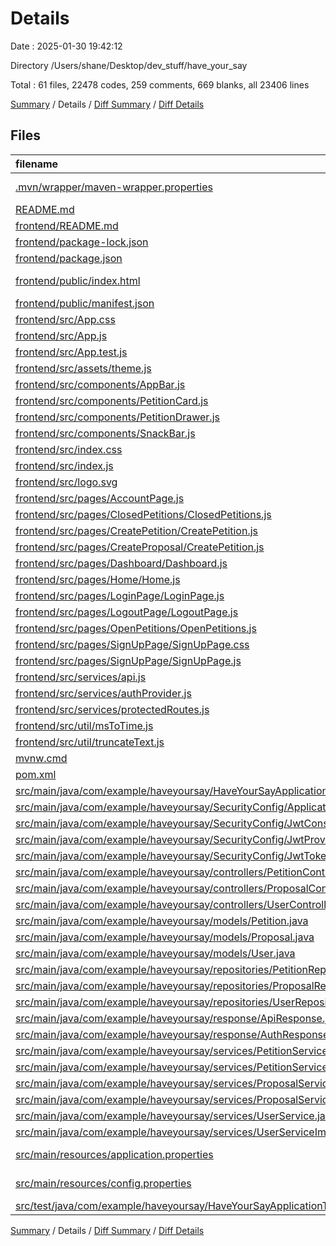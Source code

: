 # Details

Date : 2025-01-30 19:42:12

Directory /Users/shane/Desktop/dev_stuff/have_your_say

Total : 61 files,  22478 codes, 259 comments, 669 blanks, all 23406 lines

[Summary](results.md) / Details / [Diff Summary](diff.md) / [Diff Details](diff-details.md)

## Files
| filename | language | code | comment | blank | total |
| :--- | :--- | ---: | ---: | ---: | ---: |
| [.mvn/wrapper/maven-wrapper.properties](/.mvn/wrapper/maven-wrapper.properties) | Java Properties | 3 | 16 | 1 | 20 |
| [README.md](/README.md) | Markdown | 14 | 0 | 9 | 23 |
| [frontend/README.md](/frontend/README.md) | Markdown | 38 | 0 | 33 | 71 |
| [frontend/package-lock.json](/frontend/package-lock.json) | JSON | 19,393 | 0 | 1 | 19,394 |
| [frontend/package.json](/frontend/package.json) | JSON | 43 | 0 | 1 | 44 |
| [frontend/public/index.html](/frontend/public/index.html) | HTML Nunjucks | 42 | 0 | 4 | 46 |
| [frontend/public/manifest.json](/frontend/public/manifest.json) | JSON | 25 | 0 | 1 | 26 |
| [frontend/src/App.css](/frontend/src/App.css) | CSS | 33 | 0 | 6 | 39 |
| [frontend/src/App.js](/frontend/src/App.js) | JavaScript | 37 | 0 | 8 | 45 |
| [frontend/src/App.test.js](/frontend/src/App.test.js) | JavaScript | 7 | 0 | 2 | 9 |
| [frontend/src/assets/theme.js](/frontend/src/assets/theme.js) | JavaScript | 57 | 54 | 4 | 115 |
| [frontend/src/components/AppBar.js](/frontend/src/components/AppBar.js) | JavaScript | 39 | 0 | 6 | 45 |
| [frontend/src/components/PetitionCard.js](/frontend/src/components/PetitionCard.js) | JavaScript | 86 | 1 | 6 | 93 |
| [frontend/src/components/PetitionDrawer.js](/frontend/src/components/PetitionDrawer.js) | JavaScript | 120 | 0 | 13 | 133 |
| [frontend/src/components/SnackBar.js](/frontend/src/components/SnackBar.js) | JavaScript | 18 | 1 | 3 | 22 |
| [frontend/src/index.css](/frontend/src/index.css) | CSS | 12 | 0 | 2 | 14 |
| [frontend/src/index.js](/frontend/src/index.js) | JavaScript | 14 | 0 | 2 | 16 |
| [frontend/src/logo.svg](/frontend/src/logo.svg) | XML | 1 | 0 | 0 | 1 |
| [frontend/src/pages/AccountPage.js](/frontend/src/pages/AccountPage.js) | JavaScript | 0 | 0 | 1 | 1 |
| [frontend/src/pages/ClosedPetitions/ClosedPetitions.js](/frontend/src/pages/ClosedPetitions/ClosedPetitions.js) | JavaScript | 36 | 0 | 7 | 43 |
| [frontend/src/pages/CreatePetition/CreatePetition.js](/frontend/src/pages/CreatePetition/CreatePetition.js) | JavaScript | 128 | 7 | 24 | 159 |
| [frontend/src/pages/CreateProposal/CreatePetition.js](/frontend/src/pages/CreateProposal/CreatePetition.js) | JavaScript | 114 | 37 | 26 | 177 |
| [frontend/src/pages/Dashboard/Dashboard.js](/frontend/src/pages/Dashboard/Dashboard.js) | JavaScript | 218 | 2 | 18 | 238 |
| [frontend/src/pages/Home/Home.js](/frontend/src/pages/Home/Home.js) | JavaScript | 25 | 0 | 5 | 30 |
| [frontend/src/pages/LoginPage/LoginPage.js](/frontend/src/pages/LoginPage/LoginPage.js) | JavaScript | 87 | 5 | 19 | 111 |
| [frontend/src/pages/LogoutPage/LogoutPage.js](/frontend/src/pages/LogoutPage/LogoutPage.js) | JavaScript | 41 | 2 | 11 | 54 |
| [frontend/src/pages/OpenPetitions/OpenPetitions.js](/frontend/src/pages/OpenPetitions/OpenPetitions.js) | JavaScript | 36 | 0 | 7 | 43 |
| [frontend/src/pages/SignUpPage/SignUpPage.css](/frontend/src/pages/SignUpPage/SignUpPage.css) | CSS | 5 | 0 | 0 | 5 |
| [frontend/src/pages/SignUpPage/SignUpPage.js](/frontend/src/pages/SignUpPage/SignUpPage.js) | JavaScript | 161 | 6 | 24 | 191 |
| [frontend/src/services/api.js](/frontend/src/services/api.js) | JavaScript | 145 | 11 | 13 | 169 |
| [frontend/src/services/authProvider.js](/frontend/src/services/authProvider.js) | JavaScript | 46 | 2 | 17 | 65 |
| [frontend/src/services/protectedRoutes.js](/frontend/src/services/protectedRoutes.js) | JavaScript | 14 | 0 | 6 | 20 |
| [frontend/src/util/msToTime.js](/frontend/src/util/msToTime.js) | JavaScript | 24 | 0 | 11 | 35 |
| [frontend/src/util/truncateText.js](/frontend/src/util/truncateText.js) | JavaScript | 3 | 0 | 0 | 3 |
| [mvnw.cmd](/mvnw.cmd) | Batch | 108 | 26 | 16 | 150 |
| [pom.xml](/pom.xml) | XML | 105 | 0 | 7 | 112 |
| [src/main/java/com/example/haveyoursay/HaveYourSayApplication.java](/src/main/java/com/example/haveyoursay/HaveYourSayApplication.java) | Java | 19 | 0 | 6 | 25 |
| [src/main/java/com/example/haveyoursay/SecurityConfig/ApplicationConfig.java](/src/main/java/com/example/haveyoursay/SecurityConfig/ApplicationConfig.java) | Java | 22 | 34 | 4 | 60 |
| [src/main/java/com/example/haveyoursay/SecurityConfig/JwtConstant.java](/src/main/java/com/example/haveyoursay/SecurityConfig/JwtConstant.java) | Java | 4 | 0 | 2 | 6 |
| [src/main/java/com/example/haveyoursay/SecurityConfig/JwtProvider.java](/src/main/java/com/example/haveyoursay/SecurityConfig/JwtProvider.java) | Java | 37 | 0 | 11 | 48 |
| [src/main/java/com/example/haveyoursay/SecurityConfig/JwtTokenValidator.java](/src/main/java/com/example/haveyoursay/SecurityConfig/JwtTokenValidator.java) | Java | 44 | 0 | 11 | 55 |
| [src/main/java/com/example/haveyoursay/controllers/PetitionController.java](/src/main/java/com/example/haveyoursay/controllers/PetitionController.java) | Java | 187 | 23 | 47 | 257 |
| [src/main/java/com/example/haveyoursay/controllers/ProposalController.java](/src/main/java/com/example/haveyoursay/controllers/ProposalController.java) | Java | 116 | 10 | 27 | 153 |
| [src/main/java/com/example/haveyoursay/controllers/UserController.java](/src/main/java/com/example/haveyoursay/controllers/UserController.java) | Java | 110 | 0 | 33 | 143 |
| [src/main/java/com/example/haveyoursay/models/Petition.java](/src/main/java/com/example/haveyoursay/models/Petition.java) | Java | 150 | 2 | 45 | 197 |
| [src/main/java/com/example/haveyoursay/models/Proposal.java](/src/main/java/com/example/haveyoursay/models/Proposal.java) | Java | 142 | 2 | 44 | 188 |
| [src/main/java/com/example/haveyoursay/models/User.java](/src/main/java/com/example/haveyoursay/models/User.java) | Java | 101 | 10 | 23 | 134 |
| [src/main/java/com/example/haveyoursay/repositories/PetitionRepository.java](/src/main/java/com/example/haveyoursay/repositories/PetitionRepository.java) | Java | 13 | 1 | 10 | 24 |
| [src/main/java/com/example/haveyoursay/repositories/ProposalRepository.java](/src/main/java/com/example/haveyoursay/repositories/ProposalRepository.java) | Java | 10 | 0 | 9 | 19 |
| [src/main/java/com/example/haveyoursay/repositories/UserRepository.java](/src/main/java/com/example/haveyoursay/repositories/UserRepository.java) | Java | 10 | 0 | 6 | 16 |
| [src/main/java/com/example/haveyoursay/response/ApiResponse.java](/src/main/java/com/example/haveyoursay/response/ApiResponse.java) | Java | 23 | 0 | 4 | 27 |
| [src/main/java/com/example/haveyoursay/response/AuthResponse.java](/src/main/java/com/example/haveyoursay/response/AuthResponse.java) | Java | 32 | 0 | 12 | 44 |
| [src/main/java/com/example/haveyoursay/services/PetitionService.java](/src/main/java/com/example/haveyoursay/services/PetitionService.java) | Java | 7 | 0 | 4 | 11 |
| [src/main/java/com/example/haveyoursay/services/PetitionServiceImplementation.java](/src/main/java/com/example/haveyoursay/services/PetitionServiceImplementation.java) | Java | 32 | 1 | 10 | 43 |
| [src/main/java/com/example/haveyoursay/services/ProposalService.java](/src/main/java/com/example/haveyoursay/services/ProposalService.java) | Java | 6 | 0 | 3 | 9 |
| [src/main/java/com/example/haveyoursay/services/ProposalServiceImplementation.java](/src/main/java/com/example/haveyoursay/services/ProposalServiceImplementation.java) | Java | 27 | 0 | 9 | 36 |
| [src/main/java/com/example/haveyoursay/services/UserService.java](/src/main/java/com/example/haveyoursay/services/UserService.java) | Java | 10 | 0 | 8 | 18 |
| [src/main/java/com/example/haveyoursay/services/UserServiceImplementation.java](/src/main/java/com/example/haveyoursay/services/UserServiceImplementation.java) | Java | 72 | 1 | 21 | 94 |
| [src/main/resources/application.properties](/src/main/resources/application.properties) | Java Properties | 15 | 3 | 1 | 19 |
| [src/main/resources/config.properties](/src/main/resources/config.properties) | Java Properties | 2 | 2 | 0 | 4 |
| [src/test/java/com/example/haveyoursay/HaveYourSayApplicationTests.java](/src/test/java/com/example/haveyoursay/HaveYourSayApplicationTests.java) | Java | 9 | 0 | 5 | 14 |

[Summary](results.md) / Details / [Diff Summary](diff.md) / [Diff Details](diff-details.md)